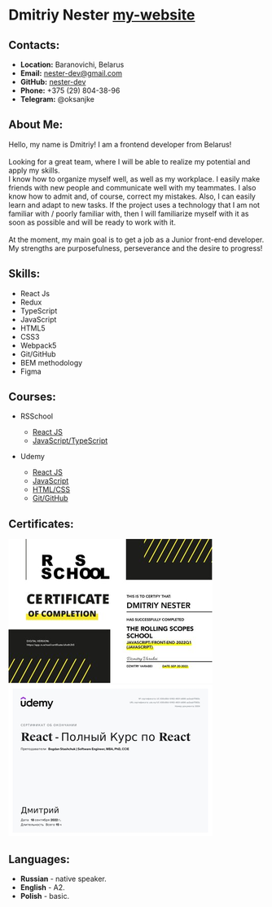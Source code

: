 # Dmitriy Nester  [my-website](https://nester-dev.ru/)
## Contacts:
- **Location:** Baranovichi, Belarus
- **Email:** nester-dev@gmail.com
- **GitHub:** [nester-dev](https://github.com/nester-dev)
- **Phone:** +375 (29) 804-38-96
- **Telegram:** @oksanjke

## About Me:
Hello, my name is Dmitriy! I am a frontend developer from Belarus!<br/> <br/>
Looking for a great team, where I will be able to realize my potential and apply my skills. <br/> I know how to organize myself well, as well as my workplace. I easily make friends with new people and communicate well with my teammates. I also know how to admit and, of course, correct my mistakes.
Also, I can easily learn and adapt to new tasks. If the project uses a technology that I am not familiar with / poorly familiar with, then I will familiarize myself with it as soon as possible and will be ready to work with it.<br/> <br/> At the moment, my main goal is to get a job as a Junior front-end developer. My strengths are purposefulness, perseverance and the desire to progress!

## Skills:
- React Js
- Redux
- TypeScript 
- JavaScript
- HTML5
- CSS3
- Webpack5
- Git/GitHub
- BEM methodology
- Figma

## Courses:

- RSSchool
   - [React JS](https://rs.school/react/)
   - [JavaScript/TypeScript](https://wearecommunity.io/events/js-intro-rss-2022q1)

- Udemy
   - [React JS](https://www.udemy.com/course/react-ru/)
   - [JavaScript](https://www.udemy.com/course/javascript_full/)
   - [HTML/CSS]([website](https://nester-dev.ru/))
   - [Git/GitHub](https://www.udemy.com/course/git-alishev/)

## Certificates:

![JavaScript](./RSSchool.jpg "RSSchool Certificate")
![React](./Udemy.jpg "Сертификат школы RS")

## Languages: 

- **Russian** - native speaker.
- **English** - A2.
- **Polish** - basic.
